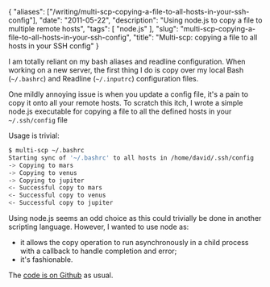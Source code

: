 {
    "aliases": ["/writing/multi-scp-copying-a-file-to-all-hosts-in-your-ssh-config"],
    "date": "2011-05-22",
    "description": "Using node.js to copy a file to multiple remote hosts",
    "tags": [
        "node.js"
    ],
    "slug": "multi-scp-copying-a-file-to-all-hosts-in-your-ssh-config",
    "title": "Multi-scp: copying a file to all hosts in your SSH config"
}

I am totally reliant on my bash aliases and readline configuration. When
working on a new server, the first thing I do is copy over my local Bash
(`~/.bashrc`) and Readline (`~/.inputrc`) configuration files.

One mildly annoying issue is when you update a config file, it's a pain
to copy it onto all your remote hosts. To scratch this itch, I wrote a
simple node.js executable for copying a file to all the defined hosts in
your `~/.ssh/config` file

Usage is trivial:

``` bash
$ multi-scp ~/.bashrc
Starting sync of '~/.bashrc' to all hosts in /home/david/.ssh/config
-> Copying to mars
-> Copying to venus
-> Copying to jupiter
<- Successful copy to mars
<- Successful copy to venus
<- Successful copy to jupiter
```

Using node.js seems an odd choice as this could trivially be done in
another scripting language. However, I wanted to use node as:

-   it allows the copy operation to run asynchronously in a child
    process with a callback to handle completion and error;
-   it's fashionable.

The [code is on Github](https://github.com/codeinthehole/node-multi-scp)
as usual.
